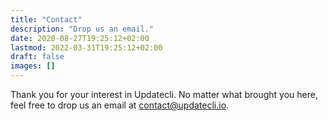 ```yaml
---
title: "Contact"
description: "Drop us an email."
date: 2020-08-27T19:25:12+02:00
lastmod: 2022-03-31T19:25:12+02:00
draft: false
images: []
---
```


Thank you for your interest in Updatecli.
No matter what brought you here, feel free to drop us an email at [contact@updatecli.io](mailto:contact@updatecli.io).
